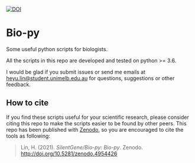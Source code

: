 [![DOI](https://zenodo.org/badge/DOI/10.5281/zenodo.4954426.svg)](https://doi.org/10.5281/zenodo.4954426)

# Bio-py
Some useful python scripts for biologists.

All the scripts in this repo are developed and tested on python >= 3.6.

I would be glad if you submit issues or send me emails at heyu.lin@student.unimelb.edu.au for questions, suggestions or other feedback.

## How to cite
If you find these scripts useful for your scientific research, please consider citing this repo to make the scripts easier to be found by other peers. This repo has been published with [Zenodo](https://doi.org/10.5281/zenodo.4954426), so you are encouraged to cite the tools as following:
> Lin, H. (2021). _SilentGene/Bio-py: Bio-py_. Zenodo. http://doi.org/10.5281/zenodo.4954426
